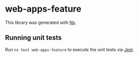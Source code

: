 # web-apps-feature

This library was generated with [Nx](https://nx.dev).

## Running unit tests

Run `nx test web-apps-feature` to execute the unit tests via [Jest](https://jestjs.io).

